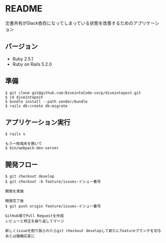 # README

文書共有がSlack依存になってしまっている状態を改善するためのアプリケーション

## バージョン
* Ruby 2.5.1
* Ruby on Rails 5.2.0

## 準備

```
$ git clone git@github.com:DiveintoCode-corp/diveintopost.git
$ cd diveintopost
$ bundle install --path vendor/bundle
$ rails db:create db:migrate
```

## アプリケーション実行

```
$ rails s

もう一枚端末を開いて
$ bin/webpack-dev-server
```

## 開発フロー

```
$ git checkout develop
$ git checkout -b feature/issues-イシュー番号

開発を実施

開発完了後
$ git push origin feature/issues-イシュー番号

GitHub場でPull Requestを作成
レビューと修正を繰り返してマージ

新しくissueを割り振られたらgit checkout developして新たにfeatureブランチを切る
あとは臨機応変に
```
